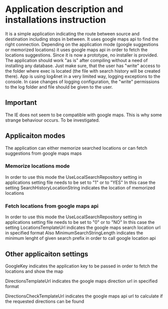 # Application description and installations instruction

It is a simple application indicating the route between source and destination including stops in between.
It uses google maps api to find the right connection. Depending on the application mode (google suggestions or memorized locations) it uses google maps api in order to fetch the locations suggestions.
Since it is now a prototype, no installer is provided. The application should work "as is" after compiling without a need of installing any database. Just make sure, that the user has "write" access to the folder where exec is located (the file with search history will be created there).
App is using log4net in a very limited way, logging exceptions to the console. In case changes of logging configuration, the "write" permissions to the log folder and file should be given to the user.

## Important
The IE does not seem to be compatible with google maps. This is why some strange behaviour occurs. To be investigated.

## Applicaiton modes
The application can either memorize searched locations or can fetch suggestions from google maps maps

### Memorize locations mode
In order to use this mode the UseLocalSearchRepository setting in applications setting file needs to be set to "1" or to "YES"
In this case the setting SearchHistoryLocationString indicates the location of memorized locations

### Fetch locations from google maps api
In order to use this mode the UseLocalSearchRepository setting in applications setting file needs to be set to "0" or to "NO"
In this case the setting LocationsTemplateUrl indicates the google maps search location url in specified format
Also MinimumSearchStringLength indicates the minimum lenght of given search prefix in order to call google location api

## Other applicaiton settings
GoogleKey indicates the application key to be passed in order to fetch the locations and show the map

DirectionsTemplateUrl indicates the google maps direction url in specified format

DirectionsCheckTemplateUrl indicates the google maps api url to calculate if the requested directions can be found

